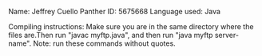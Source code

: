 Name: Jeffrey Cuello
Panther ID:  5675668
Language used: Java

Compiling instructions: Make sure you are in the same directory where the files are.Then run "javac myftp.java", and then run "java myftp server-name". Note: run these commands without quotes.

